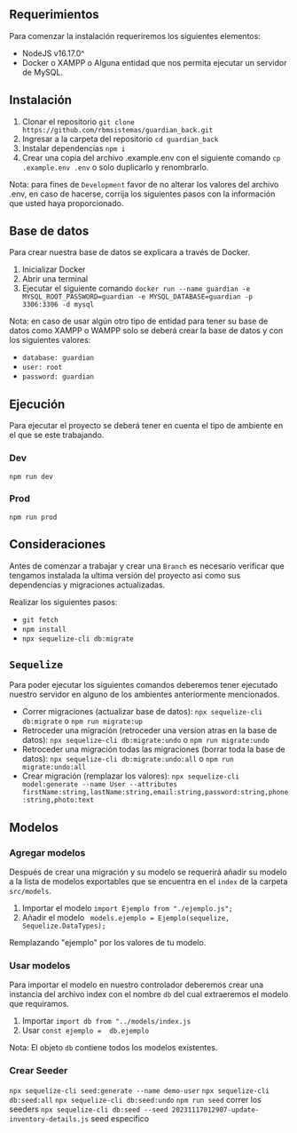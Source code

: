 ## Requerimientos

Para comenzar la instalación requeriremos los siguientes elementos:

- NodeJS v16.17.0^
- Docker o XAMPP o Alguna entidad que nos permita ejecutar un servidor de MySQL.

## Instalación

1. Clonar el repositorio `git clone https://github.com/rbmsistemas/guardian_back.git`
2. Ingresar a la carpeta del repositorio `cd guardian_back`
3. Instalar dependencias `npm i`
4. Crear una copia del archivo .example.env con el siguiente comando `cp .example.env .env` o solo duplicarlo y renombrarlo.

Nota: para fines de `Development` favor de no alterar los valores del archivo .env, en caso de hacerse, corrija los siguientes pasos con la información que usted haya proporcionado.

## Base de datos

Para crear nuestra base de datos se explicara a través de Docker.

1. Inicializar Docker
2. Abrir una terminal
3. Ejecutar el siguiente comando `docker run --name guardian -e MYSQL_ROOT_PASSWORD=guardian -e MYSQL_DATABASE=guardian -p 3306:3306 -d mysql`

Nota: en caso de usar algún otro tipo de entidad para tener su base de datos como XAMPP o WAMPP solo se deberá crear la base de datos y con los siguientes valores:

- `database: guardian `
- `user: root`
- `password: guardian `

## Ejecución

Para ejecutar el proyecto se deberá tener en cuenta el tipo de ambiente en el que se este trabajando.

### Dev

`npm run dev`

### Prod

`npm run prod`

## Consideraciones

Antes de comenzar a trabajar y crear una `Branch` es necesario verificar que tengamos instalada la ultima versión del proyecto asi como sus dependencias y migraciones actualizadas.

Realizar los siguientes pasos:

- `git fetch`
- `npm install`
- `npx sequelize-cli db:migrate`

## `Sequelize`

Para poder ejecutar los siguientes comandos deberemos tener ejecutado nuestro servidor en alguno de los ambientes anteriormente mencionados.

- Correr migraciones (actualizar base de datos):
  `npx sequelize-cli db:migrate` o `npm run migrate:up`
- Retroceder una migración (retroceder una version atras en la base de datos):
  `npx sequelize-cli db:migrate:undo` o `npm run migrate:undo`
- Retroceder una migración todas las migraciones (borrar toda la base de datos):
  `npx sequelize-cli db:migrate:undo:all` o `npm run migrate:undo:all`
- Crear migración (remplazar los valores):
  `npx sequelize-cli model:generate --name User --attributes firstName:string,lastName:string,email:string,password:string,phone:string,photo:text`

## Modelos

### Agregar modelos

Después de crear una migración y su modelo se requerirá añadir su modelo a la lista de modelos exportables que se encuentra en el `index` de la carpeta `src/models`.

1. Importar el modelo
   `import Ejemplo from "./ejemplo.js";`
2. Añadir el modelo
   ` models.ejemplo = Ejemplo(sequelize, Sequelize.DataTypes);`

Remplazando "ejemplo" por los valores de tu modelo.

### Usar modelos

Para importar el modelo en nuestro controlador deberemos crear una instancia del archivo index con el nombre `db` del cual extraeremos el modelo que requiramos.

1. Importar
   `import db from "../models/index.js`
2. Usar
   `const ejemplo =  db.ejemplo`

Nota: El objeto `db` contiene todos los modelos existentes.

### Crear Seeder

`npx sequelize-cli seed:generate --name demo-user`
`npx sequelize-cli db:seed:all`
`npx sequelize-cli db:seed:undo`
`npm run seed` correr los seeders
`npx sequelize-cli db:seed --seed 20231117012907-update-inventory-details.js` seed especifico
